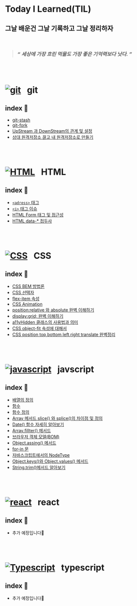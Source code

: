 <h1>Today I Learned(TIL)</h1>


<h2>그날 배운건 그날 기록하고 그날 정리하자</h2>
 
 <br/>

  > ### *“ 세상에 가장 흐린 먹물도 가장 좋은 기억력보다 낫다. ”* 

<br/>
  <br />

   

 # [![git](https://skillicons.dev/icons?i=git)](https://skillicons.dev) &nbsp;  git
 ## index 💁
 - [git-stash](https://github.com/suwan98/TIL-Today-I-Learned/blob/main/git/git-stash.md)
 - [git-fork](./git/fork.md)
 - [UpStream 과 DownStream의 관계 및 설정](./git/upstream-downstream.md)
 - [상대 원격저장소 끊고 내 원격저장소로 만들기](./git/git-remote-and-clone.md)

  
  <br/>
  <br />
  

   
  # [![HTML](https://skillicons.dev/icons?i=html)](https://skillicons.dev) &nbsp;  HTML
  ## index 💁
  - [`<adress>` 태그](https://github.com/suwan98/TIL-Today-I-Learned/blob/main/html/adress-tag.md)
  - [ `<i>` 태그 이슈](https://github.com/suwan98/TIL-Today-I-Learned/blob/main/html/i-tag-issue.md)
  - [HTML Form 태그 및 접근성](./html/html-form.md)
  - [HTML data-* 접두사](./html/data.md)

<br />
<br />


#  [![CSS](https://skillicons.dev/icons?i=css)](https://skillicons.dev) &nbsp; CSS  
 
## index 💁
- [CSS BEM 방법론](https://github.com/suwan98/TIL-Today-I-Learned/blob/main/css/CSS-BEM-Naming.md)
- [CSS 선택자](./css/css-selector.md)
- [flex-item 속성](./css/flex-item.md)
- [CSS Animation](./css/animation.md)
- [position:relative 와 absolute 완벽 이해하기](./css/position.md)
- [display:grid; 완벽 이해하기](./css/grid.md)
- [a11yHidden 클래스의 사용법과 의미](./css/a11yHidden.md)
- [CSS object-fit 속성에 대해서](./css/object-fit.md)
- [CSS position top,bottom,left,right translate 완벽정리](./css/CSS-top-right-left-bottom.md)

<br />
<br />


# [![javascript](https://skillicons.dev/icons?i=js)](https://skillicons.dev) &nbsp;  javscript 
## index 💁
- [배열의 정의](https://github.com/suwan98/TIL-Today-I-Learned/blob/main/javascript/array.md)
- [함수](https://github.com/suwan98/TIL-Today-I-Learned/blob/main/javascript/function.md)
- [함수 정의](https://github.com/suwan98/TIL-Today-I-Learned/blob/main/javascript/function-definition.md)
- [Array 메서드 slice() 와 splice()의 차이점 및 정의](./javascript/array2.md)
- [Date() 함수 자세히 알아보기](./javascript/Date.md)
- [Array.fillter() 메서드](./javascript/array-filter.md)
- [브라우저 객체 모델(BOM)](./javascript/BOM.md)
- [Object.assing() 메서드](./javascript/Object.assign.md)
- [for-in 문](./javascript/for-in.md)
- [자바스크립트에서의 NodeType](./javascript/node-type.md)
- [Object.keys()와 Object.values() 메서드](./javascript/Object-keys.md)
- [String.trim()메서드 알아보기](./javascript/String-trim.md)

<br />
<br />

# [![react](https://skillicons.dev/icons?i=react)](https://skillicons.dev) &nbsp; react
## index 💁
- 추가 예정입니다🥲

<br />
<br />


# [![Typescript](https://skillicons.dev/icons?i=ts)](https://skillicons.dev) &nbsp;  typescript 
## index 💁
- 추가 예정입니다🥲
